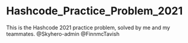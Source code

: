 # Hashcode_Practice_Problem_2021
This is the Hashcode 2021 practice problem, solved by me and my teammates. 
@Skyhero-admin
@FinnmcTavish
